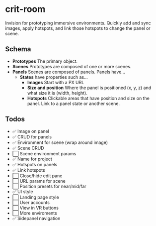 # crit-room

Invision for prototyping immersive environments. Quickly add and sync images, apply hotspots, and link those hotspots to change the panel or scene.

## Schema

- **Prototypes** The primary object.
- **Scenes** Prototypes are composed of one or more scenes.
- **Panels** Scenes are composed of panels. Panels have...
  - **States** have properties such as...
    - **Images** Start with a PX URL
    - **Size and position** Where the panel is positioned (x, y, z) and what size it is (width, height).
    - **Hotspots** Clickable areas that have position and size on the panel. Link to a panel state or another scene.

## Todos

- ✅ Image on panel
- ✅ CRUD for panels
- ✅ Environment for scene (wrap around image)
- ✅ Scene CRUD
- ⬜️ Scene environment params
- ✅ Name for project
- ✅ Hotspots on panels
- ✅ Link hotspots
- ⬜️ Close/hide edit pane
- ⬜️ URL params for scene
- ⬜️ Position presets for near/mid/far
- ✅ UI style
- ⬜️ Landing page style
- ⬜️ User accounts
- ⬜️ View in VR buttons
- ⬜️ More enviroments
- ✅ Sidepanel navigation
